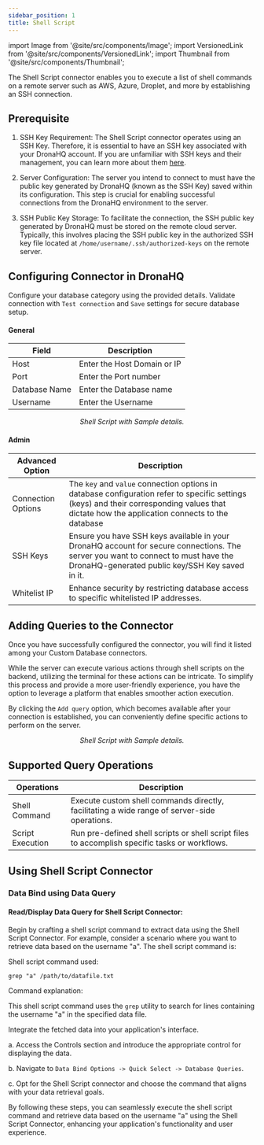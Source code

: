 ```yaml
---
sidebar_position: 1
title: Shell Script
---
```


import Image from '@site/src/components/Image'; import VersionedLink from '@site/src/components/VersionedLink'; import
Thumbnail from '@site/src/components/Thumbnail';

The Shell Script connector enables you to execute a list of shell commands on a remote server such as AWS, Azure,
Droplet, and more by establishing an SSH connection.

## Prerequisite

1. SSH Key Requirement: The Shell Script connector operates using an SSH Key. Therefore, it is essential to have an SSH
   key associated with your DronaHQ account. If you are unfamiliar with SSH keys and their management, you can learn
   more about them [here](/connecting-via-ssh-keys/).

2. Server Configuration: The server you intend to connect to must have the public key generated by DronaHQ (known as the
   SSH Key) saved within its configuration. This step is crucial for enabling successful connections from the DronaHQ
   environment to the server.

3. SSH Public Key Storage: To facilitate the connection, the SSH public key generated by DronaHQ must be stored on the
   remote cloud server. Typically, this involves placing the SSH public key in the authorized SSH key file located at
   `/home/username/.ssh/authorized-keys` on the remote server.

## Configuring Connector in DronaHQ

Configure your database category using the provided details. Validate connection with `Test connection` and `Save`
settings for secure database setup.

#### General

| Field         | Description                 |
| ------------- | --------------------------- |
| Host          | Enter the Host Domain or IP |
| Port          | Enter the Port number       |
| Database Name | Enter the Database name     |
| Username      | Enter the Username          |

<figure>
  <Thumbnail src="/img/reference/connectors/shellscript/details.png" alt="Shell Script with Sample details." />
  <figcaption align = "center"><i>Shell Script with Sample details.</i></figcaption>
</figure>

#### Admin

| Advanced Option                                                                                    | Description                                                                                                                                                                                   |
| -------------------------------------------------------------------------------------------------- | --------------------------------------------------------------------------------------------------------------------------------------------------------------------------------------------- |
| Connection Options                                                                                 | The `key` and `value` connection options in database configuration refer to specific settings (keys) and their corresponding values that dictate how the application connects to the database |
| SSH Keys                                                                                           | Ensure you have SSH keys available in your DronaHQ account for secure connections. The server you want to connect to must have the DronaHQ-generated public key/SSH Key saved in it.          |
| <VersionedLink to = "/datasource-concepts/whitelisting-dronahq-ip/"> Whitelist IP </VersionedLink> | Enhance security by restricting database access to specific whitelisted IP addresses.                                                                                                         |

## Adding Queries to the Connector

Once you have successfully configured the connector, you will find it listed among your Custom Database connectors.

While the server can execute various actions through shell scripts on the backend, utilizing the terminal for these
actions can be intricate. To simplify this process and provide a more user-friendly experience, you have the option to
leverage a platform that enables smoother action execution.

By clicking the `Add query` option, which becomes available after your connection is established, you can conveniently
define specific actions to perform on the server.

<figure>
  <Thumbnail src="/img/reference/connectors/shellscript/query.png" alt="Shell Script with Sample details." />
  <figcaption align = "center"><i>Shell Script with Sample details.</i></figcaption>
</figure>

## Supported Query Operations

| Operations       | Description                                                                                    |
| ---------------- | ---------------------------------------------------------------------------------------------- |
| Shell Command    | Execute custom shell commands directly, facilitating a wide range of server-side operations.   |
| Script Execution | Run pre-defined shell scripts or shell script files to accomplish specific tasks or workflows. |

## Using Shell Script Connector

### Data Bind using Data Query

#### Read/Display Data Query for Shell Script Connector:

Begin by crafting a shell script command to extract data using the Shell Script Connector. For example, consider a
scenario where you want to retrieve data based on the username "a". The shell script command is:

Shell script command used:

```shell
grep "a" /path/to/datafile.txt
```

Command explanation:

This shell script command uses the `grep` utility to search for lines containing the username "a" in the specified data
file.

Integrate the fetched data into your application's interface.

a. Access the Controls section and introduce the appropriate control for displaying the data.

b. Navigate to `Data Bind Options -> Quick Select -> Database Queries`.

c. Opt for the Shell Script connector and choose the command that aligns with your data retrieval goals.

By following these steps, you can seamlessly execute the shell script command and retrieve data based on the username
"a" using the Shell Script Connector, enhancing your application's functionality and user experience.
